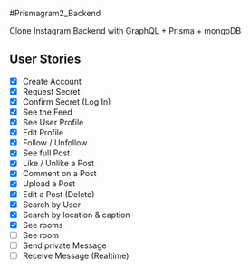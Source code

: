 #Prismagram2_Backend

Clone Instagram Backend with GraphQL + Prisma + mongoDB

## User Stories

- [x] Create Account
- [x] Request Secret
- [x] Confirm Secret (Log In)
- [x] See the Feed
- [x] See User Profile
- [x] Edit Profile
- [x] Follow / Unfollow
- [x] See full Post
- [x] Like / Unlike a Post
- [x] Comment on a Post
- [x] Upload a Post
- [x] Edit a Post (Delete)
- [x] Search by User
- [x] Search by location & caption
- [x] See rooms
- [ ] See room
- [ ] Send private Message
- [ ] Receive Message (Realtime)
